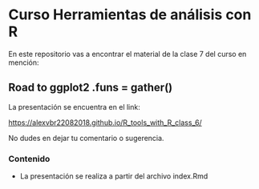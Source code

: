 # Curso Herramientas de análisis con R

En este repositorio vas a encontrar el material de la clase 7 del curso en mención:

## Road to ggplot2 .funs = gather() 

La presentación se encuentra en el link:

https://alexvbr22082018.github.io/R_tools_with_R_class_6/

No dudes en dejar tu comentario o sugerencia.

### Contenido

- La presentación se realiza a partir del archivo index.Rmd

